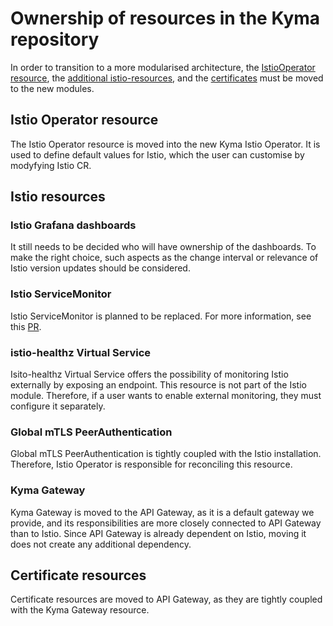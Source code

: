 # Ownership of resources in the Kyma repository

In order to transition to a more modularised architecture, the [IstioOperator resource](https://github.com/kyma-project/kyma/tree/main/resources/istio),
the [additional istio-resources](https://github.com/kyma-project/kyma/tree/main/resources/istio-resources), and
the [certificates](https://github.com/kyma-project/kyma/tree/main/resources/certificates) must be moved to the new modules.

## Istio Operator resource

The Istio Operator resource is moved into the new Kyma Istio Operator. It is used to define default values for Istio, which the user can customise by modyfying Istio CR.

## Istio resources

### Istio Grafana dashboards

It still needs to be decided who will have ownership of the dashboards. To make the right choice, such aspects as the change interval or relevance of Istio version updates should be considered.

### Istio ServiceMonitor

Istio ServiceMonitor is planned to be replaced. For more information, see this [PR](https://github.com/kyma-project/kyma/pull/16247).

### istio-healthz Virtual Service

Isito-healthz Virtual Service offers the possibility of monitoring Istio externally by exposing an endpoint. This resource is not part of the Istio module.
Therefore, if a user wants to enable external monitoring, they must configure it separately.

### Global mTLS PeerAuthentication

Global mTLS PeerAuthentication is tightly coupled with the Istio installation. Therefore, Istio Operator is responsible for reconciling this resource.

### Kyma Gateway

Kyma Gateway is moved to the API Gateway, as it is a default gateway we provide, and its responsibilities are more closely connected to API Gateway than to Istio. Since API Gateway is already dependent on Istio, moving it does not create any additional dependency.

## Certificate resources

Certificate resources are moved to API Gateway, as they are tightly coupled with the Kyma Gateway resource.